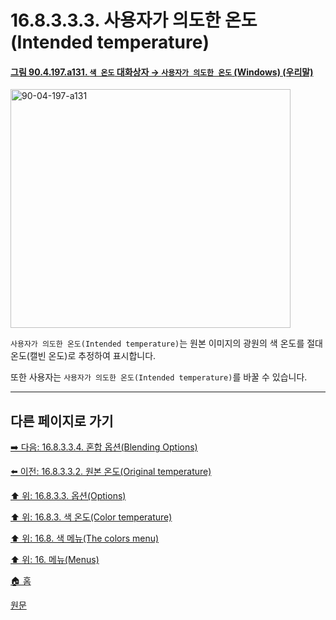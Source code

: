 # 16.8.3.3.3. 사용자가 의도한 온도(Intended temperature)

<a id="90-04-197-a131"></a>

#### [그림 90.4.197.a131. `색 온도` 대화상자 → `사용자가 의도한 온도` (Windows) (우리말)](./90-04-0197-color_temperature.md#90-04-197-a131)
<img width="448" height="382" alt="90-04-197-a131" src="https://github.com/user-attachments/assets/e7e60acb-4a7b-4c8a-b0b3-5d8e92fd387f" />

`사용자가 의도한 온도(Intended temperature)`는 원본 이미지의 광원의 색 온도를 절대온도(캘빈 온도)로 추정하여 표시합니다.

또한 사용자는 `사용자가 의도한 온도(Intended temperature)`를 바꿀 수 있습니다.

***

## 다른 페이지로 가기

[➡️ 다음: 16.8.3.3.4. 혼합 옵션(Blending Options)](./16-08-03-03-04-blending_options.md)

[⬅️ 이전: 16.8.3.3.2. 원본 온도(Original temperature)](./16-08-03-03-02-original_temperature.md)

[⬆️ 위: 16.8.3.3. 옵션(Options)](./16-08-03-03-00-options.md)

[⬆️ 위: 16.8.3. 색 온도(Color temperature)](./16-08-03-00-color-temperature.md)

[⬆️ 위: 16.8. 색 메뉴(The colors menu)](./16-08-00-the-colors-menu.md)

[⬆️ 위: 16. 메뉴(Menus)](./16-00-menus.md)

[🏠 홈](./00-home.md)

[원문](https://docs.gimp.org/2.10/ko/gimp-filter-color-temperature.html#idm30669)